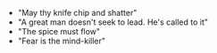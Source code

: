* "May thy knife chip and shatter"
* "A great man doesn't seek to lead. He's called to it"
* "The spice must flow"
* "Fear is the mind-killer"
